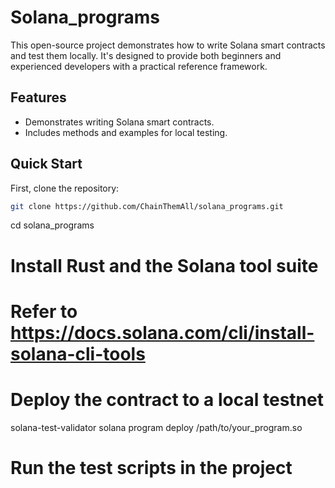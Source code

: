 # Solana_programs

This open-source project demonstrates how to write Solana smart contracts and test them locally. It's designed to provide both beginners and experienced developers with a practical reference framework.

## Features

- Demonstrates writing Solana smart contracts.
- Includes methods and examples for local testing. 

## Quick Start

First, clone the repository:

```bash
git clone https://github.com/ChainThemAll/solana_programs.git
```
cd solana_programs

# Install Rust and the Solana tool suite
# Refer to https://docs.solana.com/cli/install-solana-cli-tools

# Deploy the contract to a local testnet
solana-test-validator
solana program deploy /path/to/your_program.so

# Run the test scripts in the project
 
